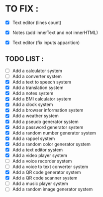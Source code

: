 # TO FIX :

- [x] Text editor (lines count)
- [x] Notes (add innerText and not innerHTML)
- [x] Text editor (fix inputs apparition)


## TODO LIST :

- [ ] Add a calculator system
- [ ] Add a converter system
- [x] Add a text to speech system
- [x] Add a translation system
- [x] Add a notes system
- [x] Add a BMI calculator system
- [x] Add a clock system
- [x] Add a browser information system
- [x] Add a weather system
- [x] Add a pseudo generator system
- [x] Add a password generator system
- [x] Add a random number generator system
- [x] Add a rappel system
- [x] Add a random color generator system
- [x] Add a text editor system
- [x] Add a video player system
- [ ] Add a voice recorder system
- [ ] Add a voice to text converter system
- [x] Add a QR code generator system
- [x] Add a QR code scanner system
- [ ] Add a music player system
- [ ] Add a random image generator system